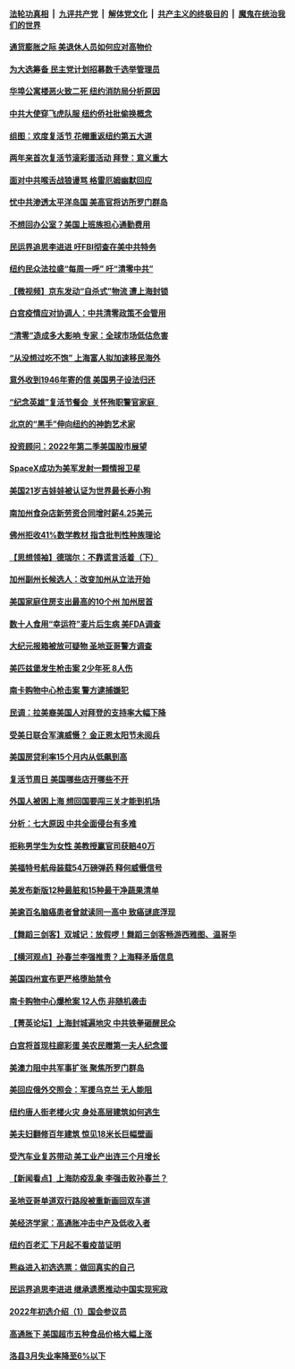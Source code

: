 ####  [法轮功真相](../../../../basic/blob/master/README.md?t=04190530) &nbsp;|&nbsp; [九评共产党](../../../../9ping.md/blob/master/README.md?t=04190530) &nbsp;|&nbsp; [解体党文化](../../../../jtdwh.md/blob/master/README.md?t=04190530)  &nbsp;|&nbsp; [共产主义的终极目的](../../../../gczydzjmd.md/blob/master/README.md?t=04190530) &nbsp;|&nbsp; [魔鬼在统治我们的世界](../../../../mgztzwmdsj.md/blob/master/README.md?t=04190530) 

#### [通货膨胀之际 美退休人员如何应对高物价](../pages/nsc412/n13714706.md?t=04190530) 

#### [为大选筹备 民主党计划招募数千选举管理员](../pages/nsc412/n13714691.md?t=04190530) 

#### [华埠公寓楼恶火致二死 纽约消防局分析原因](../pages/nsc412/n13714247.md?t=04190530) 

#### [中共大使穿飞虎队服 纽约侨社批偷换概念](../pages/nsc412/n13714261.md?t=04190530) 

#### [组图：欢度复活节 花帽重返纽约第五大道](../pages/nsc412/n13714249.md?t=04190530) 

#### [两年来首次复活节滚彩蛋活动 拜登：意义重大](../pages/nsc412/n13714695.md?t=04190530) 

#### [面对中共喉舌战狼谩骂 格雷厄姆幽默回应](../pages/nsc412/n13714715.md?t=04190530) 

#### [忧中共渗透太平洋岛国 美高官将访所罗门群岛](../pages/nsc412/n13714628.md?t=04190530) 

#### [不想回办公室？美国上班族担心通勤费用](../pages/nsc412/n13714693.md?t=04190530) 

#### [民运界追思李进进 吁FBI彻查在美中共特务](../pages/nsc412/n13713573.md?t=04190530) 

#### [纽约民众法拉盛“每周一呼” 吁“清零中共”](../pages/nsc412/n13714212.md?t=04190530) 

#### [【微视频】京东发动“自杀式”物流 遭上海封锁](../pages/nsc412/n13714639.md?t=04190530) 

#### [白宫疫情应对协调人：中共清零政策不会管用](../pages/nsc412/n13714634.md?t=04190530) 

#### [“清零”造成多大影响 专家：全球市场低估危害](../pages/nsc412/n13714603.md?t=04190530) 

#### [“从没想过吃不饱” 上海富人拟加速移民海外](../pages/nsc412/n13714535.md?t=04190530) 

#### [意外收到1946年寄的信 美国男子设法归还](../pages/nsc412/n13714297.md?t=04190530) 

#### [“纪念英雄”复活节餐会  关怀殉职警官家庭  ](../pages/nsc412/n13714552.md?t=04190530) 

#### [北京的“黑手”伸向纽约的神韵艺术家](../pages/nsc412/n13713521.md?t=04190530) 

#### [投资顾问：2022年第二季美国股市展望](../pages/nsc412/n13714305.md?t=04190530) 

#### [SpaceX成功为美军发射一颗情报卫星](../pages/nsc412/n13714161.md?t=04190530) 

#### [美国21岁吉娃娃被认证为世界最长寿小狗](../pages/nsc412/n13713876.md?t=04190530) 

#### [南加州食杂店新劳资合同增时薪4.25美元](../pages/nsc412/n13714215.md?t=04190530) 

#### [佛州拒收41%数学教材 指含批判性种族理论](../pages/nsc412/n13714069.md?t=04190530) 

#### [【思想领袖】德瑞尔：不靠谎言活着（下）](../pages/nsc412/n13709413.md?t=04190530) 

#### [加州副州长候选人：改变加州从立法开始](../pages/nsc412/n13714094.md?t=04190530) 

#### [美国家庭住房支出最高的10个州 加州居首](../pages/nsc412/n13709522.md?t=04190530) 

#### [数十人食用“幸运符”麦片后生病 美FDA调查](../pages/nsc412/n13714004.md?t=04190530) 

#### [大纪元报箱被放可疑物 圣地亚哥警方调查](../pages/nsc412/n13713938.md?t=04190530) 

#### [美匹兹堡发生枪击案 2少年死 8人伤](../pages/nsc412/n13713988.md?t=04190530) 

#### [南卡购物中心枪击案 警方逮捕嫌犯](../pages/nsc412/n13713922.md?t=04190530) 

#### [民调：拉美裔美国人对拜登的支持率大幅下降](../pages/nsc412/n13713906.md?t=04190530) 

#### [受美日联合军演威慑？ 金正恩太阳节未阅兵](../pages/nsc412/n13713928.md?t=04190530) 

#### [美国房贷利率15个月内从低飙到高](../pages/nsc412/n13713891.md?t=04190530) 

#### [复活节周日 美国哪些店开哪些不开](../pages/nsc412/n13713833.md?t=04190530) 

#### [外国人被困上海 想回国要闯三关才能到机场](../pages/nsc412/n13713766.md?t=04190530) 

#### [分析：七大原因 中共全面侵台有多难](../pages/nsc412/n13713296.md?t=04190530) 

#### [拒称男学生为女性 美教授赢官司获赔40万](../pages/nsc412/n13713735.md?t=04190530) 

#### [美福特号航母装载54万磅弹药 释何威慑信号](../pages/nsc412/n13713327.md?t=04190530) 

#### [美发布新版12种最脏和15种最干净蔬果清单](../pages/nsc412/n13712754.md?t=04190530) 

#### [美逾百名脑癌患者曾就读同一高中 致癌谜底浮现](../pages/nsc412/n13713407.md?t=04190530) 

#### [【舞蹈三剑客】双城记：放假啰！舞蹈三剑客畅游西雅图、温哥华](../pages/nsc412/n13713460.md?t=04190530) 

#### [【横河观点】孙春兰李强推责？上海释矛盾信息](../pages/nsc412/n13713412.md?t=04190530) 

#### [美国四州宣布更严格堕胎禁令](../pages/nsc412/n13713405.md?t=04190530) 

#### [南卡购物中心爆枪案 12人伤 非随机袭击](../pages/nsc412/n13713383.md?t=04190530) 

#### [【菁英论坛】上海封城遍地灾 中共铁拳砸醒民众](../pages/nsc412/n13713359.md?t=04190530) 

#### [白宫将首现柱廊彩蛋 美农民赠第一夫人纪念蛋](../pages/nsc412/n13713313.md?t=04190530) 

#### [美澳力阻中共军事扩张 聚焦所罗门群岛](../pages/nsc412/n13713328.md?t=04190530) 

#### [美回应俄外交照会：军援乌克兰 无人能阻](../pages/nsc412/n13713168.md?t=04190530) 

#### [纽约唐人街老楼火灾 身处高层建筑如何逃生](../pages/nsc412/n13712851.md?t=04190530) 

#### [美夫妇翻修百年建筑 惊见18米长巨幅壁画](../pages/nsc412/n13712932.md?t=04190530) 

#### [受汽车业复苏带动 美工业产出连三个月增长](../pages/nsc412/n13712990.md?t=04190530) 

#### [【新闻看点】上海防疫乱象 李强击败孙春兰？](../pages/nsc412/n13712715.md?t=04190530) 

#### [圣地亚哥单道双行路段被重新画回双车道](../pages/nsc412/n13712741.md?t=04190530) 

#### [美经济学家：高通胀冲击中产及低收入者](../pages/nsc412/n13712803.md?t=04190530) 

#### [纽约百老汇 下月起不看疫苗证明](../pages/nsc412/n13712854.md?t=04190530) 

#### [熊焱进入初选选票：做回真实的自己](../pages/nsc412/n13712874.md?t=04190530) 

#### [民运界追思李进进  继承遗愿推动中国实现宪政](../pages/nsc412/n13712669.md?t=04190530) 

#### [2022年初选介绍（1）国会参议员](../pages/nsc412/n13712858.md?t=04190530) 

#### [高通胀下 美国超市五种食品价格大幅上涨](../pages/nsc412/n13712779.md?t=04190530) 

#### [洛县3月失业率降至6%以下](../pages/nsc412/n13712818.md?t=04190530) 

